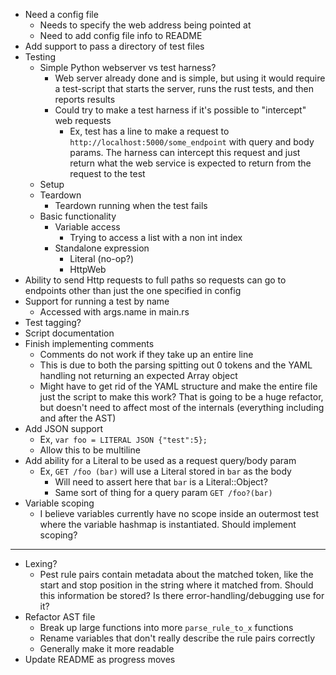 - Need a config file
    - Needs to specify the web address being pointed at
    - Need to add config file info to README
- Add support to pass a directory of test files
- Testing
  - Simple Python webserver vs test harness?
    - Web server already done and is simple, but using it would require a test-script that starts the
      server, runs the rust tests, and then reports results
    - Could try to make a test harness if it's possible to "intercept" web requests
      - Ex, test has a line to make a request to `http://localhost:5000/some_endpoint` with query and body
        params. The harness can intercept this request and just return what the web service is expected
        to return from the request to the test
  - Setup
  - Teardown
    - Teardown running when the test fails
  - Basic functionality
    - Variable access
      - Trying to access a list with a non int index
    - Standalone expression
      - Literal (no-op?)
      - HttpWeb
- Ability to send Http requests to full paths so requests can go to endpoints
  other than just the one specified in config
- Support for running a test by name
  - Accessed with args.name in main.rs
- Test tagging?
- Script documentation
- Finish implementing comments
  - Comments do not work if they take up an entire line
  - This is due to both the parsing spitting out 0 tokens and the
    YAML handling not returning an expected Array object
  - Might have to get rid of the YAML structure and make the entire file just
    the script to make this work? That is going to be a huge refactor,
    but doesn't need to affect most of the internals (everything including
    and after the AST)
- Add JSON support
  - Ex, `var foo = LITERAL JSON {"test":5};`
  - Allow this to be multiline
- Add ability for a Literal to be used as a request query/body param
  - Ex, `GET /foo (bar)` will use a Literal stored in `bar` as the body
    - Will need to assert here that `bar` is a Literal::Object?
    - Same sort of thing for a query param `GET /foo?(bar)`
- Variable scoping
  - I believe variables currently have no scope inside an outermost test where
    the variable hashmap is instantiated. Should implement scoping?
----

- Lexing?
  - Pest rule pairs contain metadata about the matched token, like the
    start and stop position in the string where it matched from. Should
    this information be stored? Is there error-handling/debugging use for it?
- Refactor AST file
  - Break up large functions into more `parse_rule_to_x` functions
  - Rename variables that don't really describe the rule pairs correctly
  - Generally make it more readable
- Update README as progress moves
